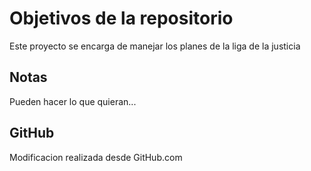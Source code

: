 # Objetivos de la repositorio

Este proyecto se encarga de manejar los planes de la liga de la justicia


## Notas
Pueden hacer lo que quieran...

## GitHub
Modificacion realizada desde GitHub.com

